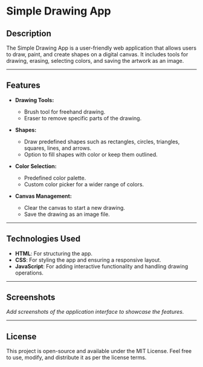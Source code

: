 # Simple Drawing App

## Description
The Simple Drawing App is a user-friendly web application that allows users to draw, paint, and create shapes on a digital canvas. It includes tools for drawing, erasing, selecting colors, and saving the artwork as an image.

---

## Features
- **Drawing Tools:**
  - Brush tool for freehand drawing.
  - Eraser to remove specific parts of the drawing.
  
- **Shapes:**
  - Draw predefined shapes such as rectangles, circles, triangles, squares, lines, and arrows.
  - Option to fill shapes with color or keep them outlined.

- **Color Selection:**
  - Predefined color palette.
  - Custom color picker for a wider range of colors.

- **Canvas Management:**
  - Clear the canvas to start a new drawing.
  - Save the drawing as an image file.

---

## Technologies Used
- **HTML**: For structuring the app.
- **CSS**: For styling the app and ensuring a responsive layout.
- **JavaScript**: For adding interactive functionality and handling drawing operations.
---

## Screenshots
_Add screenshots of the application interface to showcase the features._

---

## License
This project is open-source and available under the MIT License. Feel free to use, modify, and distribute it as per the license terms.

